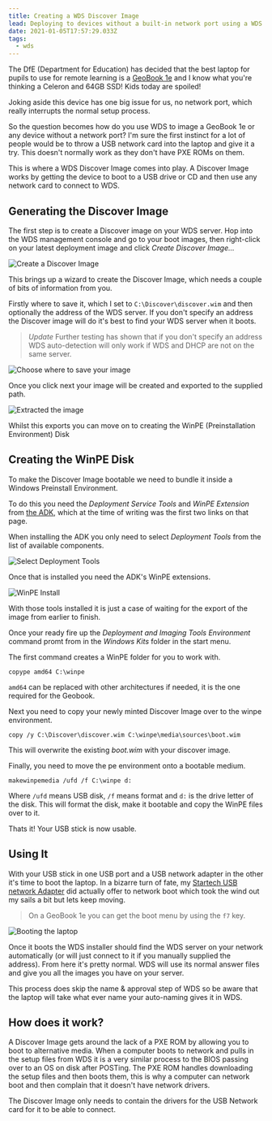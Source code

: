 ```yaml
---
title: Creating a WDS Discover Image
lead: Deploying to devices without a built-in network port using a WDS Discover Image.
date: 2021-01-05T17:57:29.033Z
tags:
  - wds
---
```

The DfE (Department for Education) has decided that the best laptop for pupils to use for remote learning is a [GeoBook 1e](https://geo-computers.com/geobook-1e/) and I know what you're thinking a Celeron and 64GB SSD! Kids today are spoiled!

Joking aside this device has one big issue for us, no network port, which really interrupts the normal setup process.

So the question becomes how do you use WDS to image a GeoBook 1e or any device without a network port? I'm sure the first instinct for a lot of people would be to throw a USB network card into the laptop and give it a try. This doesn't normally work as they don't have PXE ROMs on them. 

This is where a WDS Discover Image comes into play. A Discover Image works by getting the device to boot to a USB drive or CD and then use any network card to connect to WDS.

## Generating the Discover Image

The first step is to create a Discover image on your WDS server. Hop into the WDS management console and go to your boot images, then right-click on your latest deployment image and click _Create Discover Image..._

![Create a Discover Image](/assets/2021/01/creating-a-wds-discover-image/create-discover-image.png)

This brings up a wizard to create the Discover Image, which needs a couple of bits of information from you.

Firstly where to save it, which I set to `C:\Discover\discover.wim` and then optionally the address of the WDS server. If you don't specify an address the Discover image will do it's best to find your WDS server when it boots.

> *Update*
> Further testing has shown that if you don't specify an address WDS auto-detection will only work if WDS and DHCP are not on the same server.

![Choose where to save your image](/assets/2021/01/creating-a-wds-discover-image/save-to-disk.png)

Once you click next your image will be created and exported to the supplied path.

![Extracted the image](/assets/2021/01/creating-a-wds-discover-image/extracting-image.png)

Whilst this exports you can move on to creating the WinPE (Preinstallation Environment) Disk

## Creating the WinPE Disk

To make the Discover Image bootable we need to bundle it inside a Windows Preinstall Environment.

To do this you need the _Deployment Service Tools_ and _WinPE Extension_ from [the ADK](https://docs.microsoft.com/en-us/windows-hardware/get-started/adk-install),  which at the time of writing was the first two links on that page.

When installing the ADK you only need to select _Deployment Tools_ from the list of available components.

![Select Deployment Tools](/assets/2021/01/creating-a-wds-discover-image/deployment-tools.png)

Once that is installed you need the ADK's WinPE extensions.

![WinPE Install](/assets/2021/01/creating-a-wds-discover-image/windows-pe-install.png)

With those tools installed it is just a case of waiting for the export of the image from earlier to finish.

Once your ready fire up the _Deployment and Imaging Tools Environment_ command promt from in the _Windows Kits_ folder in the start menu.

The first command creates a WinPE folder for you to work with.

```
copype amd64 C:\winpe
```

`amd64` can be replaced with other architectures if needed, it is the one required for the Geobook.

Next you need to copy your newly minted Discover Image over to the winpe environment.

```
copy /y C:\Discover\discover.wim C:\winpe\media\sources\boot.wim
```

This will overwrite the existing _boot.wim_ with your discover image.

Finally, you need to move the pe environment onto a bootable medium.

```
makewinpemedia /ufd /f C:\winpe d:
```

Where `/ufd` means USB disk, `/f` means format and `d:` is the drive letter of the disk. This will format the disk, make it bootable and copy the WinPE files over to it.

Thats it! Your USB stick is now usable.

## Using It

With your USB stick in one USB port and a USB network adapter in the other it's time to boot the laptop. In a bizarre turn of fate, my [Startech USB network Adapter](https://amzn.to/3hJKTIu) did actually offer to network boot which took the wind out my sails a bit but lets keep moving.

> On a GeoBook 1e you can get the boot menu by using the `f7` key.

![Booting the laptop](/assets/2021/01/creating-a-wds-discover-image/booting.jpg)

Once it boots the WDS installer should find the WDS server on your network automatically (or will just connect to it if you manually supplied the address). From here it's pretty normal. WDS will use its normal answer files and give you all the images you have on your server.

This process does skip the name & approval step of WDS so be aware that the laptop will take what ever name your auto-naming gives it in WDS.

## How does it work?

A Discover Image gets around the lack of a PXE ROM by allowing you to boot to alternative media. When a computer boots to network and pulls in the setup files from WDS it is a very similar process to the BIOS passing over to an OS on disk after POSTing. The PXE ROM handles downloading the setup files and then boots them, this is why a computer can network boot and then complain that it doesn't have network drivers.

The Discover Image only needs to contain the drivers for the USB Network card for it to be able to connect.